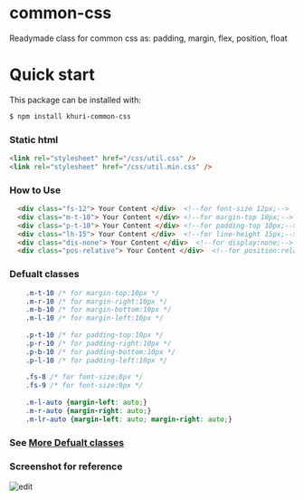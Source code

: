 # common-css
Readymade class for common css as: padding, margin, flex, position, float
# Quick start
This package can be installed with:

```sh
$ npm install khuri-common-css
```
### Static html

```html
<link rel="stylesheet" href="/css/util.css" />
<link rel="stylesheet" href="/css/util.min.css" />
```

### How to Use

```html
  <div class="fs-12"> Your Content </div>  <!--for font-size 12px;-->
  <div class="m-t-10"> Your Content </div> <!--for margin-top 10px;-->
  <div class="p-t-10"> Your Content </div> <!--for padding-top 10px;-->
  <div class="lh-15"> Your Content </div>  <!--for line-height 15px;-->
  <div class="dis-none"> Your Content </div>  <!--for display:none;-->
  <div class="pos-relative"> Your Content </div>  <!--for position:relative;-->
```

### Defualt classes

```css
    .m-t-10 /* for margin-top:10px */
    .m-r-10 /* for margin-right:10px */
    .m-b-10 /* for margin-bottom:10px */
    .m-l-10 /* for margin-left:10px */
    
    .p-t-10 /* for padding-top:10px */
    .p-r-10 /* for padding-right:10px */
    .p-b-10 /* for padding-bottom:10px */
    .p-l-10 /* for padding-left:10px */
    
    .fs-8 /* for font-size:8px */
    .fs-9 /* for font-size:9px */
    
    .m-l-auto {margin-left: auto;}
    .m-r-auto {margin-right: auto;}
    .m-lr-auto {margin-left: auto; margin-right: auto;}
```
### See [More Defualt classes](https://github.com/khurshed52/common-css-/blob/master/css/util.css)

### Screenshot for reference
![edit](https://user-images.githubusercontent.com/26027515/45599450-e59d7980-b9fc-11e8-92dd-9c4dbc6fb364.jpg)
